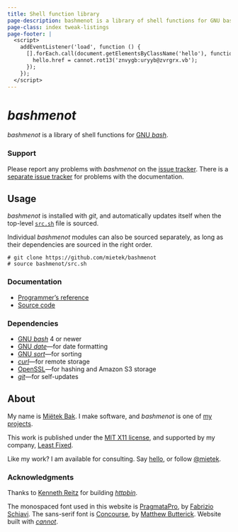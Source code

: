 ```yaml
---
title: Shell function library
page-description: bashmenot is a library of shell functions for GNU bash.
page-class: index tweak-listings
page-footer: |
  <script>
    addEventListener('load', function () {
      [].forEach.call(document.getElementsByClassName('hello'), function (hello) {
        hello.href = cannot.rot13('znvygb:uryyb@zvrgrx.vb');
      });
    });
  </script>
---
```



_bashmenot_
===========

_bashmenot_ is a library of shell functions for [GNU _bash_](https://gnu.org/software/bash/).


### Support

Please report any problems with _bashmenot_ on the [issue tracker](https://github.com/mietek/bashmenot/issues/).  There is a [separate issue tracker](https://github.com/mietek/bashmenot-website/issues/) for problems with the documentation.


Usage
-----

_bashmenot_ is installed with _git_, and automatically updates itself when the top-level [`src.sh`](https://github.com/mietek/bashmenot/blob/master/src.sh) file is sourced.

Individual _bashmenot_ modules can also be sourced separately, as long as their dependencies are sourced in the right order.

```
# git clone https://github.com/mietek/bashmenot
# source bashmenot/src.sh
```


### Documentation

<div><nav>
<ul class="menu open">
<li><a href="/reference/">Programmer’s reference</a></li>
<li><a href="https://github.com/mietek/bashmenot/">Source code</a></li>
</ul>
</nav></div>


### Dependencies

- [GNU _bash_](https://gnu.org/software/bash/) 4 or newer
- [GNU _date_](https://gnu.org/software/coreutils/manual/html_node/date-invocation.html)—for date formatting
- [GNU _sort_](https://gnu.org/software/coreutils/manual/html_node/sort-invocation.html)—for sorting
- [_curl_](http://curl.haxx.se/)—for remote storage
- [OpenSSL](https://openssl.org/)—for hashing and Amazon S3 storage
- [_git_](http://git-scm.com/)—for self-updates


About
-----

<span id="mietek"></span>

My name is [Miëtek Bak](https://mietek.io/).  I make software, and _bashmenot_ is one of [my projects](https://mietek.io/projects/).

This work is published under the [MIT X11 license](/license/), and supported by my company, [Least Fixed](https://leastfixed.com/).

Like my work?  I am available for consulting.  Say <a class="hello" href="">hello</a>, or follow <a href="https://twitter.com/mietek">@mietek</a>.


### Acknowledgments

Thanks to [Kenneth Reitz](http://kennethreitz.org/) for building [_httpbin_](https://httpbin.org/).

The monospaced font used in this website is [PragmataPro](http://fsd.it/fonts/pragmatapro.htm), by [Fabrizio Schiavi](http://fsd.it/).  The sans-serif font is [Concourse](http://practicaltypography.com/concourse.html), by [Matthew Butterick](http://practicaltypography.com/).  Website built with [_cannot_](https://cannot.mietek.io/).
